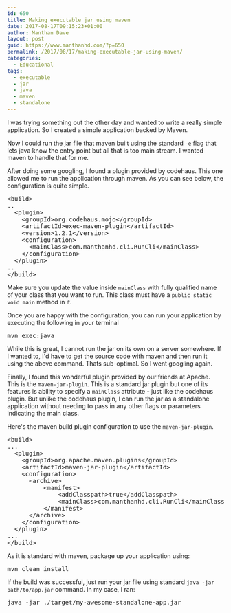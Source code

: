 ```yaml
---
id: 650
title: Making executable jar using maven
date: 2017-08-17T09:15:23+01:00
author: Manthan Dave
layout: post
guid: https://www.manthanhd.com/?p=650
permalink: /2017/08/17/making-executable-jar-using-maven/
categories:
  - Educational
tags:
  - executable
  - jar
  - java
  - maven
  - standalone
---
```

I was trying something out the other day and wanted to write a really simple application. So I created a simple application backed by Maven.

Now I could run the jar file that maven built using the standard <code>-e</code> flag that lets java know the entry point but all that is too main stream. I wanted maven to handle that for me.

After doing some googling, I found a plugin provided by codehaus. This one allowed me to run the application through maven. As you can see below, the configuration is quite simple.
<pre class="lang:default decode:true">&lt;build&gt;
..
  &lt;plugin&gt;
    &lt;groupId&gt;org.codehaus.mojo&lt;/groupId&gt;
    &lt;artifactId&gt;exec-maven-plugin&lt;/artifactId&gt;
    &lt;version&gt;1.2.1&lt;/version&gt;
    &lt;configuration&gt;
      &lt;mainClass&gt;com.manthanhd.cli.RunCli&lt;/mainClass&gt;
    &lt;/configuration&gt;
  &lt;/plugin&gt;
..
&lt;/build&gt;
</pre>
Make sure you update the value inside <code>mainClass</code> with fully qualified name of your class that you want to run. This class must have a <code>public static void main</code> method in it.

Once you are happy with the configuration, you can run your application by executing the following in your terminal
<pre class="lang:default decode:true">mvn exec:java</pre>
While this is great, I cannot run the jar on its own on a server somewhere. If I wanted to, I'd have to get the source code with maven and then run it using the above command. Thats sub-optimal. So I went googling again.

Finally, I found this wonderful plugin provided by our friends at Apache. This is the <code>maven-jar-plugin</code>. This is a standard jar plugin but one of its features is ability to specify a <code>mainClass</code> attribute - just like the codehaus plugin. But unlike the codehaus plugin, I can run the jar as a standalone application without needing to pass in any other flags or parameters indicating the main class.

Here's the maven build plugin configuration to use the <code>maven-jar-plugin</code>.
<pre class="lang:default decode:true">&lt;build&gt;
...
  &lt;plugin&gt;
    &lt;groupId&gt;org.apache.maven.plugins&lt;/groupId&gt;
    &lt;artifactId&gt;maven-jar-plugin&lt;/artifactId&gt;
    &lt;configuration&gt;
      &lt;archive&gt;
          &lt;manifest&gt;
              &lt;addClasspath&gt;true&lt;/addClasspath&gt;
              &lt;mainClass&gt;com.manthanhd.cli.RunCli&lt;/mainClass&gt;
          &lt;/manifest&gt;
      &lt;/archive&gt;
    &lt;/configuration&gt;
  &lt;/plugin&gt;
...
&lt;/build&gt;</pre>
As it is standard with maven, package up your application using:
<pre class="lang:sh decode:true ">mvn clean install</pre>
If the build was successful, just run your jar file using standard <code>java -jar path/to/app.jar</code> command. In my case, I ran:
<pre class="lang:sh decode:true">java -jar ./target/my-awesome-standalone-app.jar</pre>
&nbsp;